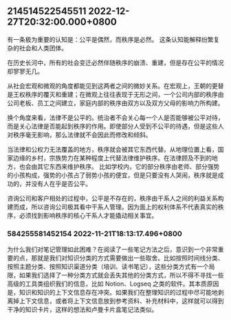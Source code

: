##  214514522545511 2022-12-27T20:32:00.000+0800
有一条极为重要的认知是：公平是偶然，而秩序是必然。 这条认知能解释纷繁复杂的社会和人类团体。

在历史长河中，所有的社会变迁必然伴随秩序的崩溃、重建，但是存在公平的情况却寥寥无几。

从社会宏观和微观的角度都能见到这两者之间的微妙关系。在宏观上，王朝的更替是王权秩序的覆灭和重建；在微观上往往表现于无形之间，一个公司内部的秩序由公司老板、员工之间建立，家庭内部的秩序由双方以及双方父母的影响力所构建。

换个角度来看，法律不是公平的。统治者不会关心每一个人是否能够被公平对待，而是关心法律是否能起到秩序的作用。即使部分人受到不公平的待遇，但是这些人对秩序毫无影响，那么法律就不会因此而修改和倾斜。

当法律和公权力无法覆盖的地方，秩序就会被其它东西代替。从地理位置上看，国家边缘的乡村，宗族势力在某种程度上代替法律维护秩序。在法律顾及不到的地方，也会由其它东西来维护秩序。 比如学校内，它的部分秩序由老师、部分强势的小孩构成，强势的小孩占了弱势小孩的便宜，但是只要没有人哭闹，秩序就是成功的，并没有人在乎是否公平。

咨询公司和客户相处的过程中，公平是不存在的，秩序由干系人之间的利益关系构建而成，所以咨询公司极其看中干系人管理。因为面上的权利体系不代表真实的秩序，必须找到影响秩序的核心干系人才能撬动相关事宜。

###  584255581452154 2022-11-21T18:13:17.496+0800
为什么我们对笔记管理如此困难？在阅读了一些笔记方法之后，意识到一个非常重要的点，那就是我们对知识分类的方式需要做出一些取舍。比如按照时间线分类、按照主题分类、按照知识渠道分类（培训、读书笔记），这些分类方式有一个局限，如果我们选择了一种分类方式就会丢失其他的分类方式，所以不得不寻找一些高级的工具类组织我们的信息，比如 Notion、Logseq 之类的软件。其本质原因是，知识和知识的上下文信息存在冲突。如果我们在整理知识的过程中尽可能地剥离掉上下文信息，或者将上下文信息放到参考资料、补充材料中，这样就可以得到干净的知识卡片，这样的想法和卢曼卡片盒笔记法类似。
